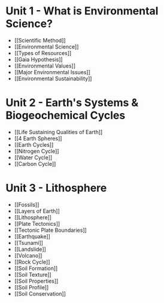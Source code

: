# Unit 1 - What is Environmental Science?

- [[Scientific Method]]
- [[Environmental Science]]
- [[Types of Resources]]
- [[Gaia Hypothesis]]
- [[Environmental Values]]
- [[Major Environmental Issues]]
- [[Environmental Sustainability]]

# Unit 2 - Earth's Systems & Biogeochemical Cycles

- [[Life Sustaining Qualities of Earth]]
- [[4 Earth Spheres]]
- [[Earth Cycles]]
- [[Nitrogen Cycle]]
- [[Water Cycle]]
- [[Carbon Cycle]]

# Unit 3 - Lithosphere

- [[Fossils]]
- [[Layers of Earth]]
- [[Lithosphere]]
- [[Plate Tectonics]]
- [[Tectonic Plate Boundaries]]
- [[Earthquake]]
- [[Tsunami]]
- [[Landslide]]
- [[Volcano]]
- [[Rock Cycle]]
- [[Soil Formation]]
- [[Soil Texture]]
- [[Soil Properties]]
- [[Soil Profile]]
- [[Soil Conservation]]
